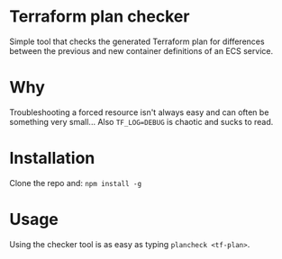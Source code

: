 # Terraform plan checker
Simple tool that checks the generated Terraform plan for differences between the previous and new container definitions of an ECS service.

# Why
Troubleshooting a forced resource isn't always easy and can often be something very small... Also `TF_LOG=DEBUG` is chaotic and sucks to read.

# Installation
Clone the repo and: `npm install -g`

# Usage
Using the checker tool is as easy as typing `plancheck <tf-plan>`.
